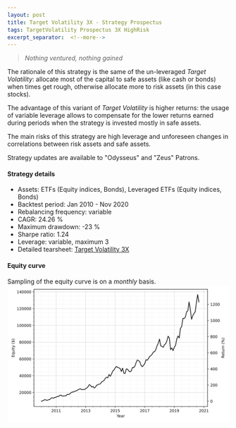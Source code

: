 ```yaml
---
layout: post
title: Target Volatility 3X - Strategy Prospectus
tags: TargetVolatility Prospectus 3X HighRisk
excerpt_separator:  <!--more-->
---
```


> _Nothing ventured, nothing gained_

The rationale of this strategy is the same of the un-leveraged _Target Volatility_: allocate most of the capital to safe assets (like cash or bonds) when times get rough, otherwise allocate more to risk assets (in this case stocks).

The advantage of this variant of _Target Volatility_ is higher returns: the usage of variable leverage allows to compensate for the lower returns earned during periods when the strategy is invested mostly in safe assets.

The main risks of this strategy are high leverage and unforeseen changes in correlations between risk assets and safe assets.

Strategy updates are available to "Odysseus" and "Zeus" Patrons.

#### Strategy details
* Assets: ETFs (Equity indices, Bonds), Leveraged ETFs (Equity indices, Bonds)
* Backtest period: Jan 2010 - Nov 2020
* Rebalancing frequency: variable
* CAGR: 24.26 %
* Maximum drawdown: -23 %
* Sharpe ratio: 1.24
* Leverage: variable, maximum 3
* Detailed tearsheet: [Target Volatility 3X](/tearsheets/target_volatility_3x.html)

#### Equity curve
Sampling of the equity curve is on a _monthly_ basis.
![Target Volatility 3X](/images/target_volatility_returns_3x.svg)
